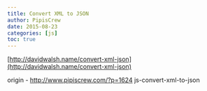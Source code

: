 ```yaml
---
title: Convert XML to JSON
author: PipisCrew
date: 2015-08-23
categories: [js]
toc: true
---
```


[http://davidwalsh.name/convert-xml-json](http://davidwalsh.name/convert-xml-json)

origin - http://www.pipiscrew.com/?p=1624 js-convert-xml-to-json